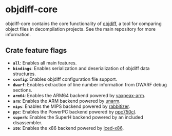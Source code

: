 # objdiff-core

objdiff-core contains the core functionality of [objdiff](https://github.com/encounter/objdiff), a tool for comparing object files in decompilation projects. See the main repository for more information.

## Crate feature flags

- **`all`**: Enables all main features.
- **`bindings`**: Enables serialization and deserialization of objdiff data structures.
- **`config`**: Enables objdiff configuration file support.
- **`dwarf`**: Enables extraction of line number information from DWARF debug sections.
- **`arm64`**: Enables the ARM64 backend powered by [yaxpeax-arm](https://github.com/iximeow/yaxpeax-arm).
- **`arm`**: Enables the ARM backend powered by [unarm](https://github.com/AetiasHax/unarm).
- **`mips`**: Enables the MIPS backend powered by [rabbitizer](https://github.com/Decompollaborate/rabbitizer).
- **`ppc`**: Enables the PowerPC backend powered by [ppc750cl](https://github.com/encounter/ppc750cl).
- **`superh`**: Enables the SuperH backend powered by an included disassembler.
- **`x86`**: Enables the x86 backend powered by [iced-x86](https://crates.io/crates/iced-x86).
